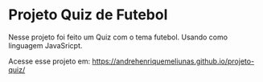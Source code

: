 # Projeto Quiz de Futebol
Nesse projeto foi feito um Quiz com o tema futebol. Usando como linguagem JavaSricpt.

Acesse esse projeto em: https://andrehenriquemeliunas.github.io/projeto-quiz/
